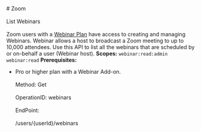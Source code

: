 <br>#     Zoom</br>
<br>List Webinars</br>
<br>Zoom users with a [Webinar Plan](https://zoom.us/webinar) have access to creating and managing Webinars. Webinar allows a host to broadcast a Zoom meeting to up to 10,000 attendees. Use this API to list all the webinars that are scheduled by or on-behalf a user (Webinar host).
**Scopes:** `webinar:read:admin` `webinar:read` 
**Prerequisites:**
* Pro or higher plan with a Webinar Add-on.</br>
<br>Method: Get</br>
<br>OperationID: webinars</br>
<br>EndPoint:</br>
<br>/users/{userId}/webinars</br>
